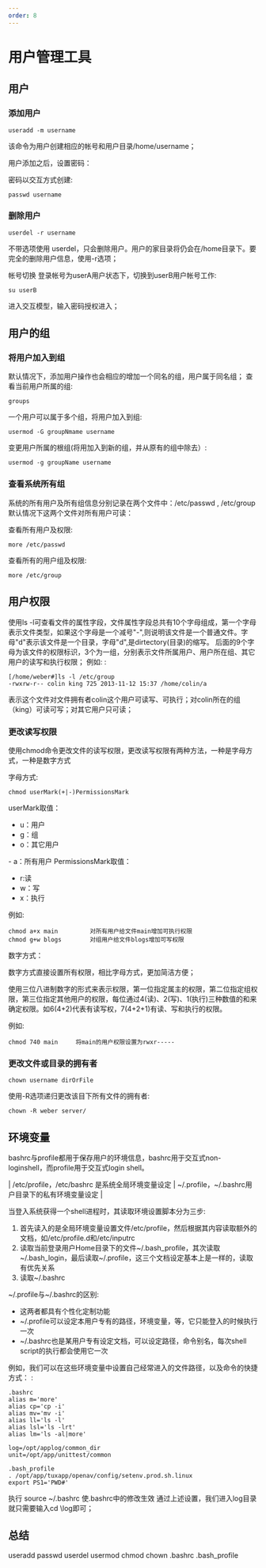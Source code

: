 ```yaml
---
order: 8
---
```

# 用户管理工具  

## 用户

### 添加用户

    useradd -m username

该命令为用户创建相应的帐号和用户目录/home/username；

用户添加之后，设置密码：

密码以交互方式创建:

    passwd username

### 删除用户

    userdel -r username

不带选项使用
userdel，只会删除用户。用户的家目录将仍会在/home目录下。要完全的删除用户信息，使用-r选项；

帐号切换 登录帐号为userA用户状态下，切换到userB用户帐号工作:

    su userB

进入交互模型，输入密码授权进入；

## 用户的组

### 将用户加入到组

默认情况下，添加用户操作也会相应的增加一个同名的组，用户属于同名组；
查看当前用户所属的组:

    groups

一个用户可以属于多个组，将用户加入到组:

    usermod -G groupNmame username

变更用户所属的根组(将用加入到新的组，并从原有的组中除去）:

    usermod -g groupName username

### 查看系统所有组

系统的所有用户及所有组信息分别记录在两个文件中：/etc/passwd , /etc/group
默认情况下这两个文件对所有用户可读：

查看所有用户及权限:

    more /etc/passwd

查看所有的用户组及权限:

    more /etc/group

## 用户权限

使用ls
-l可查看文件的属性字段，文件属性字段总共有10个字母组成，第一个字母表示文件类型，如果这个字母是一个减号\"-\",则说明该文件是一个普通文件。字母\"d\"表示该文件是一个目录，字母\"d\",是dirtectory(目录)的缩写。
后面的9个字母为该文件的权限标识，3个为一组，分别表示文件所属用户、用户所在组、其它用户的读写和执行权限；
例如: :

    [/home/weber#]ls -l /etc/group
    -rwxrw-r-- colin king 725 2013-11-12 15:37 /home/colin/a

表示这个文件对文件拥有者colin这个用户可读写、可执行；对colin所在的组（king）可读可写；对其它用户只可读；

### 更改读写权限

使用chmod命令更改文件的读写权限，更改读写权限有两种方法，一种是字母方式，一种是数字方式

字母方式:

    chmod userMark(+|-)PermissionsMark

userMark取值：

- u：用户
- g：组
- o：其它用户

\- a：所有用户 PermissionsMark取值：

- r:读
- w：写
- x：执行

例如:

    chmod a+x main         对所有用户给文件main增加可执行权限
    chmod g+w blogs        对组用户给文件blogs增加可写权限

数字方式：

数字方式直接设置所有权限，相比字母方式，更加简洁方便；

使用三位八进制数字的形式来表示权限，第一位指定属主的权限，第二位指定组权限，第三位指定其他用户的权限，每位通过4(读)、2(写)、1(执行)三种数值的和来确定权限。如6(4+2)代表有读写权，7(4+2+1)有读、写和执行的权限。

例如:

    chmod 740 main     将main的用户权限设置为rwxr-----

### 更改文件或目录的拥有者

    chown username dirOrFile

使用-R选项递归更改该目下所有文件的拥有者:

    chown -R weber server/

## 环境变量

bashrc与profile都用于保存用户的环境信息，bashrc用于交互式non-loginshell，而profile用于交互式login
shell。

| /etc/profile，/etc/bashrc 是系统全局环境变量设定
| \~/.profile，\~/.bashrc用户目录下的私有环境变量设定
|

当登入系统获得一个shell进程时，其读取环境设置脚本分为三步:

1. 首先读入的是全局环境变量设置文件/etc/profile，然后根据其内容读取额外的文档，如/etc/profile.d和/etc/inputrc
2. 读取当前登录用户Home目录下的文件\~/.bash_profile，其次读取\~/.bash_login，最后读取\~/.profile，这三个文档设定基本上是一样的，读取有优先关系
3. 读取\~/.bashrc

\~/.profile与\~/.bashrc的区别:

- 这两者都具有个性化定制功能
- \~/.profile可以设定本用户专有的路径，环境变量，等，它只能登入的时候执行一次
- \~/.bashrc也是某用户专有设定文档，可以设定路径，命令别名，每次shell
    script的执行都会使用它一次

例如，我们可以在这些环境变量中设置自己经常进入的文件路径，以及命令的快捷方式：
:

    .bashrc
    alias m='more'
    alias cp='cp -i'
    alias mv='mv -i'
    alias ll='ls -l'
    alias lsl='ls -lrt'
    alias lm='ls -al|more'

    log=/opt/applog/common_dir
    unit=/opt/app/unittest/common

    .bash_profile
    . /opt/app/tuxapp/openav/config/setenv.prod.sh.linux
    export PS1='PWD#'

执行 source \~/.bashrc 使.bashrc中的修改生效
通过上述设置，我们进入log目录就只需要输入cd \log即可；

## 总结

useradd passwd userdel usermod chmod chown .bashrc .bash_profile

